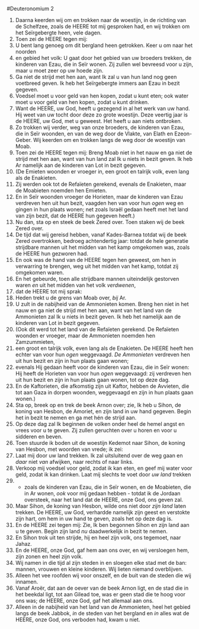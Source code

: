 #Deuteronomium 2
1. Daarna keerden wij om en trokken naar de woestijn, in de richting van de Schelfzee, zoals de HEERE tot mij gesproken had, en wij trokken om het Seïrgebergte heen, vele dagen.
2. Toen zei de HEERE tegen mij:
3. U bent lang genoeg om dit bergland heen getrokken. Keer u om naar het noorden
4. en gebied het volk: U gaat door het gebied van uw broeders trekken, de kinderen van Ezau, die in Seïr wonen. Zij zullen wel bevreesd voor u zijn, maar u moet zeer op uw hoede zijn.
5. Ga niet de strijd met hen aan, want Ik zal u van hun land nog geen voetbreed geven. Ik heb het Seïrgebergte immers aan Ezau in bezit gegeven.
6. Voedsel moet u voor geld van hen kopen, zodat u kunt eten; ook water moet u voor geld van hen kopen, zodat u kunt drinken.
7. Want de HEERE, uw God, heeft u gezegend in al het werk van uw hand. Hij weet van uw tocht door deze zo grote woestijn. Deze veertig jaar is de HEERE, uw God, met u geweest. Het heeft u aan niets ontbroken.
8. Zo trokken wij verder, weg van onze broeders, de kinderen van Ezau, die in Seïr woonden, en van de weg door de Vlakte, van Elath en Ezeon-Geber. Wij keerden om en trokken langs de weg door de woestijn van Moab.
9. Toen zei de HEERE tegen mij: Breng Moab niet in het nauw en ga niet de strijd met hen aan, want van hun land zal Ik u niets in bezit geven. Ik heb Ar namelijk aan de kinderen van Lot in bezit gegeven.
10. (De Emieten woonden er vroeger in, een groot en talrijk volk, even lang als de Enakieten.
11. Zij werden ook tot de Refaïeten gerekend, evenals de Enakieten, maar de Moabieten noemden hen Emieten.
12. En in Seïr woonden vroeger de Horieten, maar de kinderen van Ezau verdreven hen uit hun bezit, vaagden hen van voor hun *ogen* weg en gingen in hun plaats wonen; net zoals Israël gedaan heeft met het land van zijn bezit, dat de HEERE hun gegeven heeft.)
13. Nu dan, sta op en steek de beek Zered over. Toen staken wij de beek Zered over.
14. De tijd dat wij gereisd hebben, vanaf Kades-Barnea totdat wij de beek Zered overtrokken, bedroeg achtendertig jaar: totdat de hele generatie strijdbare mannen uit het midden van het kamp omgekomen was, zoals de HEERE hun gezworen had.
15. En ook was de hand van de HEERE tegen hen geweest, om hen in verwarring te brengen, weg uit het midden van het kamp, totdat zij omgekomen waren.
16. En het gebeurde, toen alle strijdbare mannen uiteindelijk gestorven waren *en* uit het midden van het volk *verdwenen*,
17. dat de HEERE tot mij sprak:
18. Heden trekt u de grens van Moab over, *bij* Ar.
19. U zult in de nabijheid van de Ammonieten komen. Breng hen niet in het nauw en ga niet de strijd met hen aan, want van het land van de Ammonieten zal Ik u niets in bezit geven. Ik heb het namelijk aan de kinderen van Lot in bezit gegeven.
20. (Ook dit werd tot het land van de Refaïeten gerekend. De Refaïeten woonden er vroeger, maar de Ammonieten noemden hen Zamzummieten,
21. een groot en talrijk volk, even lang als de Enakieten. De HEERE heeft hen echter van voor hun *ogen* weggevaagd. *De Ammonieten* verdreven hen uit hun bezit en zijn in hun plaats gaan wonen;
22. evenals Hij gedaan heeft voor de kinderen van Ezau, die in Seïr wonen: Hij heeft de Horieten van voor hun *ogen* weggevaagd: zij verdreven hen uit hun bezit en zijn in hun plaats gaan wonen, tot op deze dag.
23. En de Kaftorieten, die afkomstig zijn uit Kaftor, hebben de Avvieten, die tot aan Gaza in dorpen woonden, weggevaagd en zijn in hun plaats gaan wonen.)
24. Sta op, breek op en trek de beek Arnon over; zie, Ik heb u Sihon, de koning van Hesbon, de Amoriet, en zijn land in uw hand gegeven. Begin het in bezit te nemen en ga met hén de strijd aan.
25. Op deze dag zal Ik beginnen de volken onder heel de hemel angst en vrees voor u te geven. Zij zullen geruchten over u horen en voor u sidderen en beven.
26. Toen stuurde ik boden uit de woestijn Kedemot naar Sihon, de koning van Hesbon, met woorden van vrede; ik zei:
27. Laat mij door uw land trekken. Ik zal uitsluitend over de weg gaan en *daar* niet *van* afwijken, naar rechts of naar links.
28. Verkoop mij voedsel voor geld, zodat ik kan eten, en geef mij water voor geld, zodat ik kan drinken. Laat mij slechts te voet door *uw land* trekken
29. - zoals de kinderen van Ezau, die in Seïr wonen, en de Moabieten, die in Ar wonen, *ook* voor mij gedaan hebben - totdat ik de Jordaan oversteek, naar het land dat de HEERE, onze God, ons geven zal.
30. Maar Sihon, de koning van Hesbon, wilde ons niet door *zijn land* laten trekken. De HEERE, uw God, verhardde namelijk zijn geest en verstokte zijn hart, om hem in uw hand te geven, zoals het op deze dag is.
31. En de HEERE zei tegen mij: Zie, Ik ben begonnen Sihon en zijn land aan u te geven. Begin zijn land *nu* daadwerkelijk in bezit te nemen.
32. En Sihon trok uit ten strijde, hij en heel zijn volk, ons tegemoet, naar Jahaz.
33. En de HEERE, onze God, gaf hem aan ons over, en wij versloegen hem, zijn zonen en heel zijn volk.
34. Wij namen in die tijd al zijn steden in en sloegen elke stad met de ban: mannen, vrouwen en kleine kinderen. Wij lieten niemand overblijven.
35. Alleen het vee roofden wij voor onszelf, en de buit van de steden die wij innamen.
36. Vanaf Aroër, dat aan de oever van de beek Arnon ligt, en de stad die in het beekdal ligt, tot aan Gilead toe, was er geen stad die te hoog voor ons was; de HEERE, onze God, gaf het allemaal aan ons.
37. Alleen in de nabijheid van het land van de Ammonieten, heel het gebied langs de beek Jabbok, *in* de steden van het bergland en *in* alles wat de HEERE, onze God, ons verboden had, kwam u niet.
